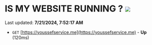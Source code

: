 # IS MY WEBSITE RUNNING ? [![](https://img.shields.io/static/v1?label=Sponsor&message=%E2%9D%A4&logo=GitHub&color=%23fe8e86)](https://github.com/sponsors/Youssef-Lehmam)

Last updated: **7/21/2024, 7:52:17 AM**

- `GET` [https://youssefservice.me](https://youssefservice.me) - **Up** (120ms)
